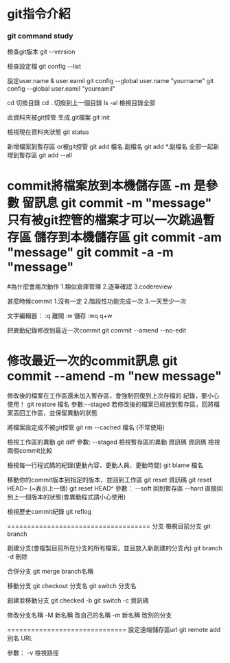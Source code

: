 # git指令介紹
### git command study

檢查git版本
git --version

檢查設定檔
git config --list

設定user.name & user.eamil
git config --global user.name "yourname"
git config --global user.eamil "youreamil"

cd 切換目錄
cd ..切換到上一個目錄
ls -al 檢視目錄全部

此資料夾被git控管 生成.git檔案
git init

檢視現在資料夾狀態
git status

新增檔案到暫存區 or被git控管
git add 檔名.副檔名
git add *.副檔名
全部一起新增到暫存區
git add --all 

commit將檔案放到本機儲存區
-m 是參數 留訊息
git commit -m "message"
只有被git控管的檔案才可以一次跳過暫存區
儲存到本機儲存區
git commit -am "message"
git commit -a -m "message"
=============================
#為什麼會兩次動作
1.類似倉庫管理
2.逐筆確認
3.codereview

甚麼時候commit
1.沒有一定
2.階段性功能完成一次
3.一天至少一次

文字編輯器：
:q 離開
:w 儲存
:wq q+w

把異動紀錄修改到最近一次commit
git commit --amend --no-edit

修改最近一次的commit訊息
git commit --amend -m "new message"
===============================
修改後的檔案在工作區還未加入暫存區，會強制回復到上次存檔的
紀錄，要小心使用！
git restore 檔名
參數:--staged  若修改後的檔案已經放到暫存區，回將檔案丟回工作區，並保留異動的狀態

將檔案設定成不被git控管
git rm --cached 檔名 (不常使用)

檢視工作區的異動
git diff
參數: 
--staged 檢視暫存區的異動
資訊碼 資訊碼 檢視兩個commit比較

檢視每一行程式碼的紀錄(更動內容、更動人員、更動時間)
git blame 檔名


移動你的commit版本到指定的版本，並回到工作區
git reset 資訊碼
git reset HEAD~ (~表示上一個)
git reset HEAD^ 
參數： 
--soft 回到暫存區
--hard 直接回到上一個版本的狀態(會異動程式請小心使用)

檢視歷史commit紀錄
git reflog

====================================
分支
檢視目前分支
git branch

創建分支(會複製目前所在分支的所有檔案，並且放入新創建的分支內)
git branch <new branch name>
-d 刪除

合併分支
git merge branch名稱

移動分支
git checkout 分支名
git switch 分支名

創建並移動分支
git checked -b <branch name>
git switch -c 資訊碼

修改分支名稱
-M 新名稱 改自己的名稱
-m 新名稱 改別的分支

==============================
設定遠端儲存區url
git remote add 別名 URL

參數：
-v 檢視路徑
